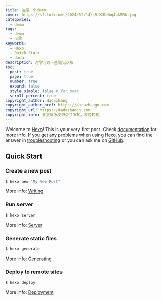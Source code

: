 ```yaml
---
title: 这是一个demo
cover: https://s2.loli.net/2024/02/14/s5fX3UHbq4pAMNk.jpg
categories: 
  - demo
tags:
  - demo
  - 示例
keywords:
  - Hexo
  - Quick Start
  - dada
description: 对学习的一些笔记认知
toc:
  post: true
  page: true
  number: true
  expand: false
  style_simple: false # for post
  scroll_percent: true
copyright_author: dadazhang
copyright_author_href: https://dadazhangn.com
copyright_url: https://dadazhangn.com
copyright_info: 此文章版权归公共所有，欢迎转载，
---
```

Welcome to [Hexo](https://hexo.io/)! This is your very first post. Check [documentation](https://hexo.io/docs/) for more info. If you get any problems when using Hexo, you can find the answer in [troubleshooting](https://hexo.io/docs/troubleshooting.html) or you can ask me on [GitHub](https://github.com/hexojs/hexo/issues).

## Quick Start

### Create a new post

``` bash
$ hexo new "My New Post"
```

More info: [Writing](https://hexo.io/docs/writing.html)

### Run server

``` bash
$ hexo server
```

More info: [Server](https://hexo.io/docs/server.html)

### Generate static files

``` bash
$ hexo generate
```

More info: [Generating](https://hexo.io/docs/generating.html)

### Deploy to remote sites

``` bash
$ hexo deploy
```

More info: [Deployment](https://hexo.io/docs/one-command-deployment.html)


